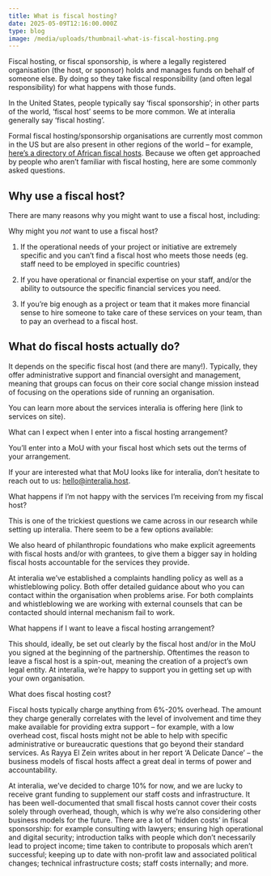 ```yaml
---
title: What is fiscal hosting?
date: 2025-05-09T12:16:00.000Z
type: blog
image: /media/uploads/thumbnail-what-is-fiscal-hosting.png
---
```


Fiscal hosting, or fiscal sponsorship, is where a legally registered organisation (the host, or sponsor) holds and manages funds on behalf of someone else. By doing so they take fiscal responsibility (and often legal responsibility) for what happens with those funds. 

In the United States, people typically say ‘fiscal sponsorship’; in other parts of the world, ‘fiscal host’ seems to be more common. We at interalia generally say ‘fiscal hosting’. 

Formal fiscal hosting/sponsorship organisations are currently most common in the US but are also present in other regions of the world – for example, [here’s a directory of African fiscal hosts](https://directory.civsourceafrica.org/). Because we often get approached by people who aren’t familiar with fiscal hosting, here are some commonly asked questions. 

## Why use a fiscal host? 

[](<>)There are many reasons why you might want to use a fiscal host, including: 

Why might you *not* want to use a fiscal host? 

1. If the operational needs of your project or initiative are extremely specific and you can’t find a fiscal host who meets those needs (eg. staff need to be employed in specific countries) 

2. If you have operational or financial expertise on your staff, and/or the ability to outsource the specific financial services you need. 

3. If you’re big enough as a project or team that it makes more financial sense to hire someone to take care of these services on your team, than to pay an overhead to a fiscal host. 

## What do fiscal hosts actually do? 

It depends on the specific fiscal host (and there are many!). Typically, they offer administrative support and financial oversight and management, meaning that groups can focus on their core social change mission instead of focusing on the operations side of running an organisation.

You can learn more about the services interalia is offering here (link to services on  site). 

What can I expect when I enter into a fiscal hosting arrangement?

You’ll enter into a MoU with your fiscal host which sets out the terms of your arrangement.

If your are interested what that MoU looks like for interalia, don’t hesitate to reach out to us: hello@interalia.host.

What happens if I’m not happy with the services I’m receiving from my fiscal host? 

This is one of the trickiest questions we came across in our research while setting up interalia. There seem to be a few options available:


We also heard of philanthropic foundations who make explicit agreements with fiscal hosts and/or with grantees, to give them a bigger say in holding fiscal hosts accountable for the services they provide. 

At interalia we’ve established a complaints handling policy as well as a whistleblowing policy. Both offer detailed guidance about who you can contact within the organisation when problems arise. For both complaints and whistleblowing we are working with external counsels that can be contacted should internal mechanism fail to work. 

What happens if I want to leave a fiscal hosting arrangement?

This should, ideally, be set out clearly by the fiscal host and/or in the MoU you signed at the beginning of the partnership. Oftentimes the reason to leave a fiscal host is a spin-out, meaning the creation of a project’s own legal entity. At interalia, we’re happy to support you in getting set up with your own organisation.

What does fiscal hosting cost?

Fiscal hosts typically charge anything from 6%-20% overhead. The amount they charge generally correlates with the level of involvement and time they make available for providing extra support – for example, with a low overhead cost, fiscal hosts might not be able to help with specific administrative or bureaucratic questions that go beyond their standard services. As Rayya El Zein writes about in her report ‘A Delicate Dance’ – the business models of fiscal hosts affect a great deal in terms of power and accountability. 

At interalia, we’ve decided to charge 10% for now, and we are lucky to receive grant funding to supplement our staff costs and infrastructure. It has been well-documented that small fiscal hosts cannot cover their costs solely through overhead, though, which is why we’re also considering other business models for the future. There are a lot of ‘hidden costs’ in fiscal sponsorship: for example consulting with lawyers; ensuring high operational and digital security; introduction talks with people which don’t necessarily lead to project income; time taken to contribute to proposals which aren’t successful; keeping up to date with non-profit law and associated political changes; technical infrastructure costs; staff costs internally; and more.
